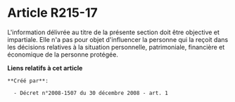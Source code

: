 # Article R215-17

L'information délivrée au titre de la présente section doit être objective et impartiale. Elle n'a pas pour objet
d'influencer la personne qui la reçoit dans les décisions relatives à la situation personnelle, patrimoniale, financière et
économique de la personne protégée.

**Liens relatifs à cet article**

	**Créé par**:

	  - Décret n°2008-1507 du 30 décembre 2008 - art. 1
